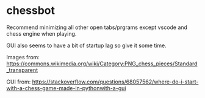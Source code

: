 # chessbot

Recommend minimizing all other open tabs/prgrams except vscode and chess engine when playing.

GUI also seems to have a bit of startup lag so give it some time.

Images from:
https://commons.wikimedia.org/wiki/Category:PNG_chess_pieces/Standard_transparent


GUI from:
https://stackoverflow.com/questions/68057562/where-do-i-start-with-a-chess-game-made-in-pythonwith-a-gui 
